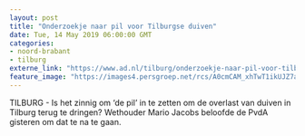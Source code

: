 ```yaml
---
layout: post
title: "Onderzoekje naar pil voor Tilburgse duiven"
date: Tue, 14 May 2019 06:00:00 GMT
categories: 
- noord-brabant 
- tilburg 
externe_link: "https://www.ad.nl/tilburg/onderzoekje-naar-pil-voor-tilburgse-duiven~a237fd3cf/"
feature_image: "https://images4.persgroep.net/rcs/A0cmCAM_xhTwT1ikUJZ7a_7pJ20/diocontent/103285427/_fitwidth/400/?appId=21791a8992982cd8da851550a453bd7f&quality=0.7"
---
```


TILBURG - Is het zinnig om ‘de pil’ in te zetten om de overlast van duiven in Tilburg terug te dringen? Wethouder Mario Jacobs beloofde de PvdA gisteren om dat te na te gaan.
